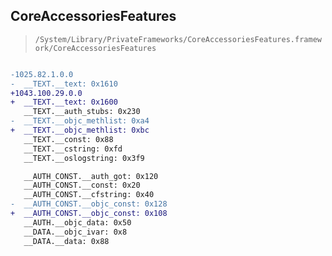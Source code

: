 ## CoreAccessoriesFeatures

> `/System/Library/PrivateFrameworks/CoreAccessoriesFeatures.framework/CoreAccessoriesFeatures`

```diff

-1025.82.1.0.0
-  __TEXT.__text: 0x1610
+1043.100.29.0.0
+  __TEXT.__text: 0x1600
   __TEXT.__auth_stubs: 0x230
-  __TEXT.__objc_methlist: 0xa4
+  __TEXT.__objc_methlist: 0xbc
   __TEXT.__const: 0x88
   __TEXT.__cstring: 0xfd
   __TEXT.__oslogstring: 0x3f9

   __AUTH_CONST.__auth_got: 0x120
   __AUTH_CONST.__const: 0x20
   __AUTH_CONST.__cfstring: 0x40
-  __AUTH_CONST.__objc_const: 0x128
+  __AUTH_CONST.__objc_const: 0x108
   __AUTH.__objc_data: 0x50
   __DATA.__objc_ivar: 0x8
   __DATA.__data: 0x88

```
